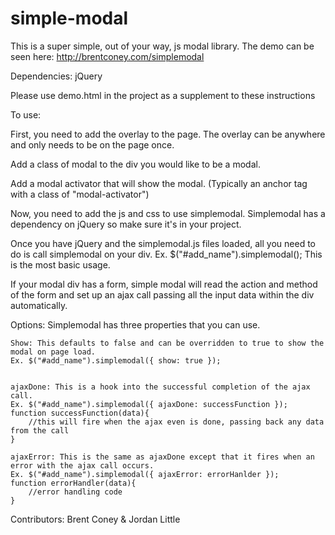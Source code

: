 simple-modal
============

This is a super simple, out of your way, js modal library.
The demo can be seen here: http://brentconey.com/simplemodal

Dependencies: jQuery


Please use demo.html in the project as a supplement to these instructions


To use: 

First, you need to add the overlay to the page. The overlay can be anywhere and only needs to be on the page once. 


Add a class of modal to the div you would like to be a modal.
			
			
Add a modal activator that will show the modal. (Typically an anchor tag with a class of "modal-activator")
	
	
Now, you need to add the js and css to use simplemodal. Simplemodal has a dependency on jQuery so make sure it's in your project.

			
Once you have jQuery and the simplemodal.js files loaded, all you need to do is call simplemodal on your div.
Ex. $("#add_name").simplemodal();
This is the most basic usage.

		
If your modal div has a form, simple modal will read the action and method of the form and set up an ajax call passing all the input data within the div automatically.
	
	
Options: Simplemodal has three properties that you can use.


	Show: This defaults to false and can be overridden to true to show the modal on page load.
	Ex. $("#add_name").simplemodal({ show: true });


	ajaxDone: This is a hook into the successful completion of the ajax call.
	Ex. $("#add_name").simplemodal({ ajaxDone: successFunction });
	function successFunction(data){
		//this will fire when the ajax even is done, passing back any data from the call
	}

	ajaxError: This is the same as ajaxDone except that it fires when an error with the ajax call occurs.
	Ex. $("#add_name").simplemodal({ ajaxError: errorHanlder });
	function errorHandler(data){
		//error handling code
	}


Contributors: Brent Coney & Jordan Little
